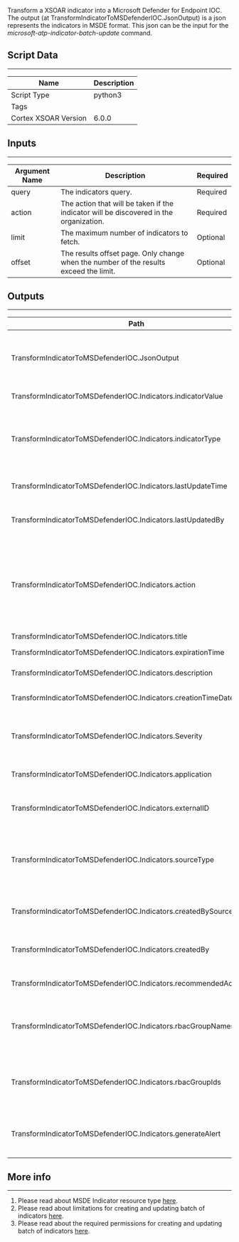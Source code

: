Transform a XSOAR indicator into a Microsoft Defender for Endpoint IOC. The output (at TransformIndicatorToMSDefenderIOC.JsonOutput) is a json represents the indicators in MSDE format. This json can be the input for the *microsoft-atp-indicator-batch-update* command.

## Script Data
---

| **Name** | **Description** |
| --- | --- |
| Script Type | python3 |
| Tags |  |
| Cortex XSOAR Version | 6.0.0 |

## Inputs
---

| **Argument Name** | **Description** | **Required** |
| --- | --- | --- |
| query | The indicators query. | Required |
| action | The action that will be taken if the indicator will be discovered in the organization. | Required |
| limit | The maximum number of indicators to fetch. | Optional | 
| offset | The results offset page. Only change when the number of the results exceed the limit. | Optional | 

## Outputs
---

| **Path** | **Description** | **Type** |
| --- | --- | --- |
| TransformIndicatorToMSDefenderIOC.JsonOutput | Json output of the indicators. Should be the input for the \*microsoft-atp-indicator-batch-update\*. | String |
| TransformIndicatorToMSDefenderIOC.Indicators.indicatorValue | The value of the Indicator. | String |
| TransformIndicatorToMSDefenderIOC.Indicators.indicatorType | Type of the indicator. Possible values are: FileSha1, FileSha256, FileMd5, CertificateThumbprint, IpAddress, DomainName, Url | String |
| TransformIndicatorToMSDefenderIOC.Indicators.lastUpdateTime | The last time the indicator was updated. | String |
| TransformIndicatorToMSDefenderIOC.Indicators.lastUpdatedBy | Identity of the user/application that last updated the indicator. | String |
| TransformIndicatorToMSDefenderIOC.Indicators.action | The action that will be taken if the indicator will be discovered in the organization. Possible values are: "Warn", "Block", "Audit", "Alert", "AlertAndBlock", "BlockAndRemediate" and "Allowed". | String |
| TransformIndicatorToMSDefenderIOC.Indicators.title | Indicator title. | String |
| TransformIndicatorToMSDefenderIOC.Indicators.expirationTime | The expiration time of the indicator. | String |
| TransformIndicatorToMSDefenderIOC.Indicators.description | Description of the indicator. | String |
| TransformIndicatorToMSDefenderIOC.Indicators.creationTimeDateTimeUtc | The date and time when the indicator was created. | String |
| TransformIndicatorToMSDefenderIOC.Indicators.Severity | The severity of the indicator. possible values are: Informational, Low, Medium and High. | String |
| TransformIndicatorToMSDefenderIOC.Indicators.application | The application associated with the indicator. | String |
| TransformIndicatorToMSDefenderIOC.Indicators.externalID | Id the customer can submit in the request for custom correlation. | String |
| TransformIndicatorToMSDefenderIOC.Indicators.sourceType | User in case the Indicator created by a user. "AadApp" in case it submitted using automated application via the API. | String |
| TransformIndicatorToMSDefenderIOC.Indicators.createdBySource | The name of the user or application that submitted the indicator. | String |
| TransformIndicatorToMSDefenderIOC.Indicators.createdBy | Unique identity of the user or application that submitted the indicator. | String |
| TransformIndicatorToMSDefenderIOC.Indicators.recommendedActions | Recommended actions for the indicator. | String |
| TransformIndicatorToMSDefenderIOC.Indicators.rbacGroupNames | RBAC device group names where the indicator is exposed and active. Empty list in case it exposed to all devices. | Unknown |
| TransformIndicatorToMSDefenderIOC.Indicators.rbacGroupIds | RBAC device group ID's where the indicator is exposed and active. Empty list in case it exposed to all devices. | Unknown |
| TransformIndicatorToMSDefenderIOC.Indicators.generateAlert | True if alert generation is required, False if this indicator should not generate an alert. | String |


## More info
---
1. Please read about MSDE Indicator resource type [here](https://docs.microsoft.com/en-us/microsoft-365/security/defender-endpoint/ti-indicator?view=o365-worldwide).
2. Please read about limitations for creating and updating batch of indicators [here](https://docs.microsoft.com/en-us/microsoft-365/security/defender-endpoint/import-ti-indicators?view=o365-worldwide#limitations).
3. Please read about the required permissions for creating and updating batch of indicators [here](https://docs.microsoft.com/en-us/microsoft-365/security/defender-endpoint/import-ti-indicators?view=o365-worldwide#permissions). 
